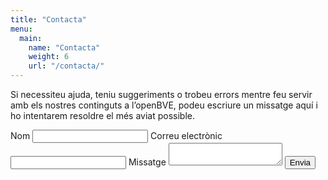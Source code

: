 ```yaml
---
title: "Contacta"
menu:
  main:
    name: "Contacta"
    weight: 6
    url: "/contacta/"
---
```

Si necessiteu ajuda, teniu suggeriments o trobeu errors mentre feu servir amb els nostres continguts a l’openBVE, podeu escriure un missatge aquí i ho intentarem resoldre el més aviat possible.

<form name="contact" netlify-honeypot="bot-field" netlify>
  <p hidden><label>Don’t fill this out: <input type="text" name="bot-field"/></p>
  <label>Nom</label>
  <input type="text" name="name" required>
  <label>Correu electrònic</label>
  <input type="email" name="email" required>
  <label>Missatge</label>
  <textarea name="message" required></textarea>
  <button type="submit">Envia</button>
</form>
